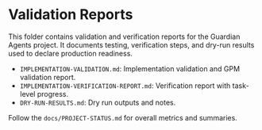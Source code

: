 # Validation Reports

This folder contains validation and verification reports for the Guardian Agents project. It documents testing, verification steps, and dry-run results used to declare production readiness.

- `IMPLEMENTATION-VALIDATION.md`: Implementation validation and GPM validation report.
- `IMPLEMENTATION-VERIFICATION-REPORT.md`: Verification report with task-level progress.
- `DRY-RUN-RESULTS.md`: Dry run outputs and notes.

Follow the `docs/PROJECT-STATUS.md` for overall metrics and summaries.

